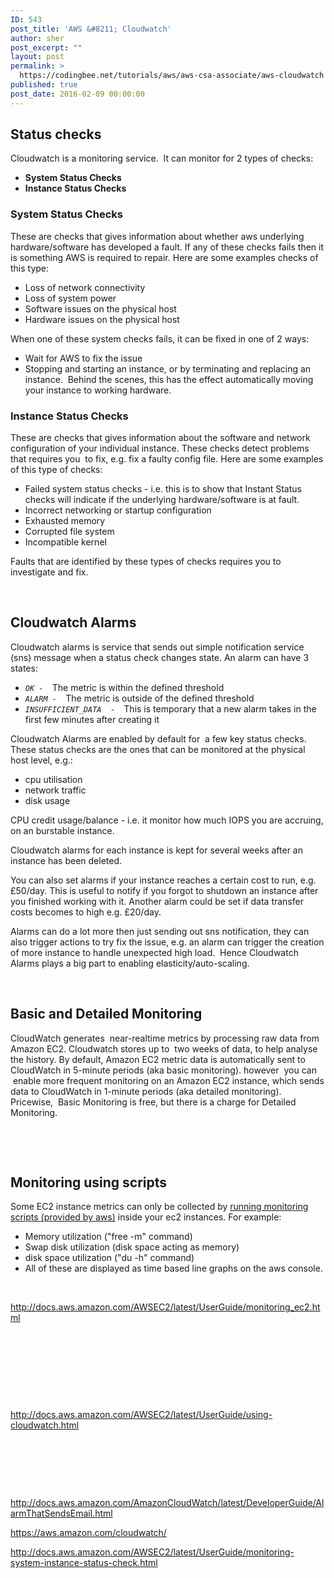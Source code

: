 ```yaml
---
ID: 543
post_title: 'AWS &#8211; Cloudwatch'
author: sher
post_excerpt: ""
layout: post
permalink: >
  https://codingbee.net/tutorials/aws/aws-csa-associate/aws-cloudwatch
published: true
post_date: 2016-02-09 00:00:00
---
```

<h2>Status checks</h2>
Cloudwatch is a monitoring service.  It can monitor for 2 types of checks:
<ul>
 	<li><strong>System Status Checks</strong></li>
 	<li><strong>Instance Status Checks</strong></li>
</ul>
<h3>System Status Checks</h3>
These are checks that gives information about whether aws underlying hardware/software has developed a fault. If any of these checks fails then it is something AWS is required to repair. Here are some examples checks of this type:
<ul>
 	<li>Loss of network connectivity</li>
 	<li>Loss of system power</li>
 	<li>Software issues on the physical host</li>
 	<li>Hardware issues on the physical host</li>
</ul>
When one of these system checks fails, it can be fixed in one of 2 ways:
<ul>
 	<li>Wait for AWS to fix the issue</li>
 	<li>Stopping and starting an instance, or by terminating and replacing an instance.  Behind the scenes, this has the effect automatically moving your instance to working hardware.</li>
</ul>
<h3>Instance Status Checks</h3>
These are checks that gives information about the software and network configuration of your individual instance. These checks detect problems that requires you  to fix, e.g. fix a faulty config file. Here are some examples of this type of checks:
<ul>
 	<li>Failed system status checks - i.e. this is to show that Instant Status checks will indicate if the underlying hardware/software is at fault.</li>
 	<li>Incorrect networking or startup configuration</li>
 	<li>Exhausted memory</li>
 	<li>Corrupted file system</li>
 	<li>Incompatible kernel</li>
</ul>
<div class="itemizedlist"></div>
Faults that are identified by these types of checks requires you to investigate and fix.

&nbsp;
<h2>Cloudwatch Alarms</h2>
Cloudwatch alarms is service that sends out simple notification service (sns) message when a status check changes state. An alarm can have 3 states:
<ul>
 	<li><span class="emphasis"><em><code class="code">OK -  </code></em></span>The metric is within the defined threshold</li>
 	<li><span class="emphasis"><em><code class="code">ALARM -  </code></em></span>The metric is outside of the defined threshold</li>
 	<li><span class="emphasis"><em><code class="code">INSUFFICIENT_DATA  </code></em><code class="code">-  </code></span>This is temporary that a new alarm takes in the first few minutes after creating it</li>
</ul>
Cloudwatch Alarms are enabled by default for  a few key status checks. These status checks are the ones that can be monitored at the physical host level, e.g.:
<ul>
 	<li>cpu utilisation</li>
 	<li>network traffic</li>
 	<li>disk usage</li>
</ul>
CPU credit usage/balance - i.e. it monitor how much IOPS you are accruing, on an burstable instance.

Cloudwatch alarms for each instance is kept for several weeks after an instance has been deleted.

You can also set alarms if your instance reaches a certain cost to run, e.g.  £50/day. This is useful to notify if you forgot to shutdown an instance after you finished working with it. Another alarm could be set if data transfer costs becomes to high e.g.  £20/day.

Alarms can do a lot more then just sending out sns notification, they can also trigger actions to try fix the issue, e.g. an alarm can trigger the creation of more instance to handle unexpected high load.  Hence Cloudwatch Alarms plays a big part to enabling elasticity/auto-scaling.

&nbsp;
<h2>Basic and Detailed Monitoring</h2>
CloudWatch generates  near-realtime metrics by processing raw data from Amazon EC2. Cloudwatch stores up to  two weeks of data, to help analyse the history. By default, Amazon EC2 metric data is automatically sent to CloudWatch in 5-minute periods (aka basic monitoring). however  you can  enable more frequent monitoring on an Amazon EC2 instance, which sends data to CloudWatch in 1-minute periods (aka detailed monitoring). Pricewise,  Basic Monitoring is free, but there is a charge for Detailed Monitoring.

&nbsp;

&nbsp;
<h2>Monitoring using scripts</h2>
Some EC2 instance metrics can only be collected by <a href="http://docs.aws.amazon.com/AWSEC2/latest/UserGuide/monitoring_ec2.html">running monitoring scripts (provided by aws)</a> inside your ec2 instances. For example:
<ul>
 	<li>Memory utilization ("free -m" command)</li>
 	<li>Swap disk utilization (disk space acting as memory)</li>
 	<li>disk space utilization ("du -h" command)</li>
 	<li>All of these are displayed as time based line graphs on the aws console.</li>
</ul>
&nbsp;

http://docs.aws.amazon.com/AWSEC2/latest/UserGuide/monitoring_ec2.html

&nbsp;

&nbsp;

&nbsp;

&nbsp;

http://docs.aws.amazon.com/AWSEC2/latest/UserGuide/using-cloudwatch.html

&nbsp;

&nbsp;

&nbsp;

http://docs.aws.amazon.com/AmazonCloudWatch/latest/DeveloperGuide/AlarmThatSendsEmail.html

https://aws.amazon.com/cloudwatch/

http://docs.aws.amazon.com/AWSEC2/latest/UserGuide/monitoring-system-instance-status-check.html